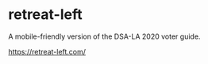 # retreat-left
A mobile-friendly version of the DSA-LA 2020 voter guide.

https://retreat-left.com/

